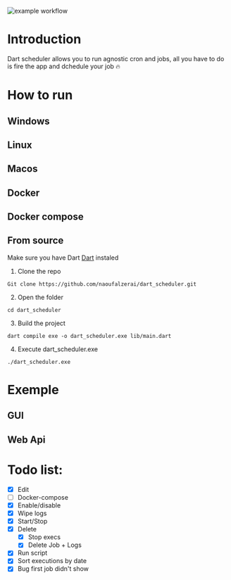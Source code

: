![example workflow](https://github.com/github/docs/actions/workflows/main.yml/badge.svg)
# Introduction
Dart scheduler allows you to run agnostic cron and jobs, all you have to do is fire the app and dchedule your job 🔥
# How to run
## Windows

## Linux

## Macos

## Docker
## Docker compose
## From source
Make sure you have Dart [Dart](https://dart.dev/get-dart) instaled 

1. Clone the repo
```console
Git clone https://github.com/naoufalzerai/dart_scheduler.git
```
2. Open the folder
```console
cd dart_scheduler
```
3. Build the project 
```console
dart compile exe -o dart_scheduler.exe lib/main.dart   
```
4. Execute dart_scheduler.exe
```console
./dart_scheduler.exe 
```
# Exemple
## GUI

## Web Api

# Todo list:
- [x] Edit 
- [ ] Docker-compose
- [x] Enable/disable
- [x] Wipe logs 
- [x] Start/Stop 
- [x] Delete
  - [x] Stop execs
  - [x] Delete Job + Logs
- [x] Run script
- [x] Sort executions by date
- [x] Bug first job didn't show